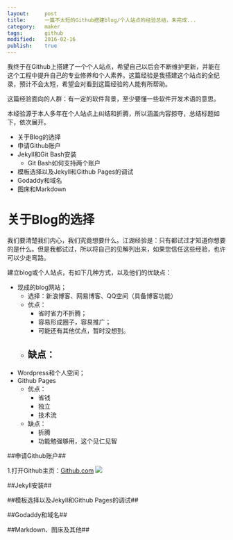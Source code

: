 ```yaml
---
layout:		post
title:		一篇不太短的Github搭建blog/个人站点的经验总结，未完成...
category:	maker
tags:		github
modified:	2016-02-16
publish:	true
---
```


我终于在Github上搭建了一个个人站点，希望自己以后会不断维护更新，并能在这个工程中提升自己的专业修养和个人素养。这篇经验是我搭建这个站点的全纪录，预计不会太短，希望会对看到这篇经验的人能有所帮助。

这篇经验面向的人群：有一定的软件背景，至少要懂一些软件开发术语的意思。

本经验源于本人多年在个人站点上纠结和折腾，所以涵盖内容掠夺，总结标题如下，依次展开。

- 关于Blog的选择
- 申请Github账户
- Jekyll和Git Bash安装
	- Git Bash如何支持两个账户
- 模板选择以及Jekyll和Github Pages的调试
- Godaddy和域名
- 图床和Markdown

关于Blog的选择
===================================================

我们要清楚我们内心，我们究竟想要什么。江湖经验是：只有都试过才知道你想要的是什么。但是我都试过，所以将自己的见解列出来，如果您信任这些经验，也许可以少走弯路。

建立blog或个人站点，有如下几种方式，以及他们的优缺点：

- 现成的blog网站；
	- 选择：新浪博客、网易博客、QQ空间（具备博客功能）
	- 优点：
		- 省时省力不折腾；
		- 容易形成圈子，容易推广；
		- 可能还有其他优点，暂时没想到。
	- 缺点：
		-
- Wordpress和个人空间；
- Github Pages
	- 优点：
		- 省钱
		- 独立
		- 技术流
	- 缺点：
		- 折腾
		- 功能勉强够用，这个见仁见智

##申请Github账户##

1.打开Github主页：[Github.com](www.github.ocm)
![](http://7xqx7c.com1.z0.glb.clouddn.com/GithubSignup-0.png)

##Jekyll安装##

##模板选择以及Jekyll和Github Pages的调试##

##Godaddy和域名##

##Markdown、图床及其他##
